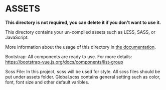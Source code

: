 # ASSETS

**This directory is not required, you can delete it if you don't want to use it.**

This directory contains your un-compiled assets such as LESS, SASS, or JavaScript.

More information about the usage of this directory in [the documentation](https://nuxtjs.org/guide/assets#webpacked).

Bootstrap: 
All components are ready to use. For more details: https://bootstrap-vue.js.org/docs/components/list-group

Scss File: 
In this project, scss will be used for style. 
All scss files should be put under assets folder. 
Global.scss contains general setting such as color, font, font size and other default varibles.